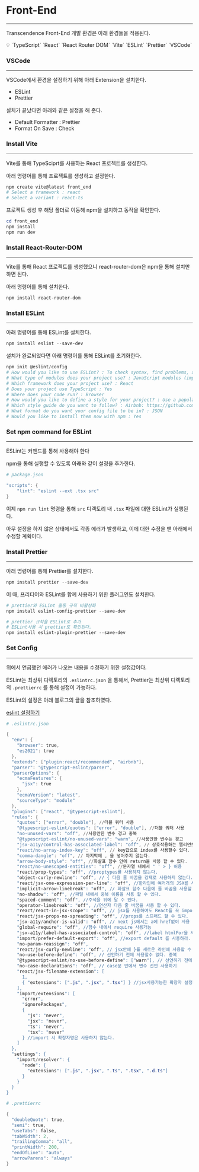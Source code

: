 # Front-End

---

Transcendence Front-End 개발 환경은 아래 환경들을 적용된다.

<aside>
💡 `TypeScript` `React` `React Router DOM` `Vite` `ESLint` `Prettier` `VSCode`

</aside>

### VSCode

---

VSCode에서 환경을 설정하기 위해 아래 Extension을 설치한다.

- ESLint
- Prettier

설치가 끝났다면 아래와 같은 설정을 해 준다.

- Default Formatter : Prettier
- Format On Save : Check

### Install Vite

---

Vite를 통해 TypeSciprt를 사용하는 React 프로젝트를 생성한다.

아래 명령어를 통해 프로젝트를 생성하고 설정한다.

```powershell
npm create vite@latest front_end
# Select a framework : react
# Select a variant : react-ts
```

프로젝트 생성 후 해당 폴더로 이동해 npm을 설치하고 동작을 확인한다.

```powershell
cd front_end
npm install
npm run dev
```

### Install React-Router-DOM

---

Vite를 통해 React 프로젝트를 생성했으니 react-router-dom은 npm을 통해 설치만 하면 된다.

아래 명령어를 통해 설치한다.

```powershell
npm install react-router-dom
```

### Install ESLint

---

아래 명령어를 통해 ESLint를 설치한다.

```powershell
npm install eslint --save-dev
```

설치가 완료되었다면 아래 명령어를 통해 ESLint를 초기화한다.

```powershell
npm init @eslint/config
# How would you like to use ESLint? : To check syntax, find problems, and enforce code style
# What type of modules does your project use? : JavaScript modules (import/export)
# Which framework does your project use? : React
# Does your project use TypeScript : Yes
# Where does your code run? : Browser
# How would you like to define a style for your project? : Use a popular style guide
# Which style guide do you want to follow? : Airbnb: https://github.com/airbnb/javascript
# What format do you want your config file to be in? : JSON
# Would you like to install them now with npm : Yes
```

### Set npm command for ESLint

---

ESLint는 커맨드를 통해 사용해야 한다

npm을 통해 실행할 수 있도록 아래와 같이 설정을 추가한다.

```powershell
# package.json

"scripts": {
    "lint": "eslint --ext .tsx src"
}
```

이제 `npm run lint` 명령을 통해 `src` 디렉토리 내 `.tsx` 파일에 대한 ESLint가 실행된다.

아무 설정을 하지 않은 상태에서도 각종 에러가 발생하고, 이에 대한 수정을 맨 아래에서 수정할 계획이다.

### Install Prettier

---

아래 명령어를 통해 Prettier를 설치한다.

```powershell
npm install prettier --save-dev
```

이 때, 프리티어와 ESLint를 함께 사용하기 위한 플러그인도 설치한다.

```powershell
# prettier와 ESLint 출동 규칙 비활성화
npm install eslint-config-prettier --save-dev

# prettier 규칙을 ESLint로 추가
# ESLint사용 시 prettier도 확인된다.
npm install eslint-plugin-prettier --save-dev
```

### Set Config

---

위에서 언급했던 에러가 나오는 내용을 수정하기 위한 설정값이다.

ESLint는 최상위 디렉토리의 `.eslintrc.json` 을 통해서, Prettier는 최상위 디렉토리의 `.prettierrc` 를 통해 설정이 가능하다.

ESLint의 설정은 아래 블로그의 글을 참조하였다.

[eslint 설정하기](https://sezzled.tistory.com/entry/eslint-%EC%84%A4%EC%A0%95%ED%95%98%EA%B8%B0)

```powershell
# .eslintrc.json

{
  "env": {
    "browser": true,
    "es2021": true
  },
  "extends": ["plugin:react/recommended", "airbnb"],
  "parser": "@typescript-eslint/parser",
  "parserOptions": {
    "ecmaFeatures": {
      "jsx": true
    },
    "ecmaVersion": "latest",
    "sourceType": "module"
  },
  "plugins": ["react", "@typescript-eslint"],
  "rules": {
    "quotes": ["error", "double"], //더블 쿼터 사용
    "@typescript-eslint/quotes": ["error", "double"], //더블 쿼터 사용
    "no-unused-vars": "off", //사용안한 변수 경고 중복
    "@typescript-eslint/no-unused-vars": "warn", //사용안한 변수는 경고
    "jsx-a11y/control-has-associated-label": "off", // 상호작용하는 엘리먼트에 label을 넣는다
    "react/no-array-index-key": "off", // key값으로 index를 사용할수 있다.
    "comma-dangle": "off", // 마지막에 , 을 넣어주지 않는다.
    "arrow-body-style": "off", //화살표 함수 안에 return을 사용 할 수 있다.
    "react/no-unescaped-entities": "off", //문자열 내에서 " ' > } 허용
    "react/prop-types": "off", //proptypes를 사용하지 않는다.
    "object-curly-newline": "off", // { 다음 줄 바꿈을 강제로 사용하지 않는다.
    "react/jsx-one-expression-per-line": "off", //한라인에 여러개의 JSX를 사용 할 수 있다.
    "implicit-arrow-linebreak": "off", // 화살표 함수 다음에 줄 바꿈을 사용할 수 있다.
    "no-shadow": "off", //파일 내에서 중복 이름을 사용 할 수 있다.
    "spaced-comment": "off", //주석을 뒤에 달 수 있다.
    "operator-linebreak": "off", //연산자 다음 줄 바꿈을 사용 할 수 있다.
    "react/react-in-jsx-scope": "off", // jsx를 사용하여도 React를 꼭 import 하지 않아도 된다.
    "react/jsx-props-no-spreading": "off", //props를 스프래드 할 수 있다.
    "jsx-a11y/anchor-is-valid": "off", // next js에서는 a에 href없이 사용
    "global-require": "off", //함수 내에서 require 사용가능
    "jsx-a11y/label-has-associated-control": "off", //label htmlFor을 사용하지 않아도 된다.
    "import/prefer-default-export": "off", //export default 를 사용하라.
    "no-param-reassign": "off",
    "react/jsx-curly-newline": "off", // jsx안에 }를 새로운 라인에 사용할 수 있다.
    "no-use-before-define": "off", // 선언하기 전에 사용할수 없다. 중복
    "@typescript-eslint/no-use-before-define": ["warn"], // 선언하기 전에 사용 한다면 경고
    "no-case-declarations": "off", // case문 안에서 변수 선언 사용하기
    "react/jsx-filename-extension": [
      1,
      { "extensions": [".js", ".jsx", ".tsx"] } //jsx사용가능한 확장자 설정
    ],
    "import/extensions": [
      "error",
      "ignorePackages",
      {
        "js": "never",
        "jsx": "never",
        "ts": "never",
        "tsx": "never"
      } //import 시 확장자명은 사용하지 않는다.
    ]
  },
  "settings": {
    "import/resolver": {
      "node": {
        "extensions": [".js", ".jsx", ".ts", ".tsx", ".d.ts"]
      }
    }
  }
}
```

```powershell
# .prettierrc

{
  "doubleQuote": true,
  "semi": true,
  "useTabs": false,
  "tabWidth": 2,
  "trailingComma": "all",
  "printWidth": 200,
  "endOfLine": "auto",
  "arrowParens": "always"
}
```
